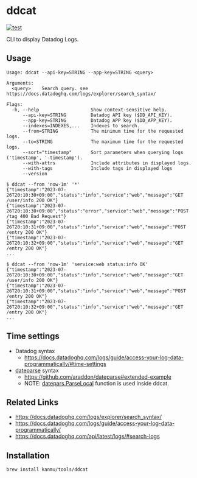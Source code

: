 # ddcat

[![test](https://github.com/kanmu/ddcat/actions/workflows/build.yml/badge.svg)](https://github.com/kanmu/ddcat/actions/workflows/build.yml)

CLI to display Datadog Logs.

## Usage

```
Usage: ddcat --api-key=STRING --app-key=STRING <query>

Arguments:
  <query>    Search query. see https://docs.datadoghq.com/logs/explorer/search_syntax/

Flags:
  -h, --help                   Show context-sensitive help.
      --api-key=STRING         Datadog API key ($DD_API_KEY).
      --app-key=STRING         Datadog APP key ($DD_APP_KEY).
      --indexes=INDEXES,...    Indexes to search.
      --from=STRING            The minimum time for the requested logs.
      --to=STRING              The maximum time for the requested logs.
      --sort="timestamp"       Sort parameters when querying logs ('timestamp', '-timestamp').
      --with-attrs             Include attributes in displayed logs.
      --with-tags              Include tags in displayed logs
      --version
```

```
$ ddcat --from 'now-1m' '*'
{"timestamp":"2023-07-26T20:10:30+09:00","status":"info","service":"web","message":"GET /user/info 200 OK"}
{"timestamp":"2023-07-26T20:10:30+09:00","status":"error","service":"web","message":"POST /tag 400 Bad Request"}
{"timestamp":"2023-07-26T20:10:31+09:00","status":"info","service":"web","message":"POST /entry 200 OK"}
{"timestamp":"2023-07-26T20:10:32+09:00","status":"info","service":"web","message":"GET /entry 200 OK"}
...

$ ddcat --from 'now-1m' 'service:web status:info OK'
{"timestamp":"2023-07-26T20:10:30+09:00","status":"info","service":"web","message":"GET /user/info 200 OK"}
{"timestamp":"2023-07-26T20:10:31+09:00","status":"info","service":"web","message":"POST /entry 200 OK"}
{"timestamp":"2023-07-26T20:10:32+09:00","status":"info","service":"web","message":"GET /entry 200 OK"}
...
```

## Time settings

* Datadog syntax
    * https://docs.datadoghq.com/logs/guide/access-your-log-data-programmatically/#time-settings
* [dateparse](https://github.com/araddon/dateparse) syntax
    * https://github.com/araddon/dateparse#extended-example
    * NOTE: [datepars.ParseLocal](https://pkg.go.dev/github.com/araddon/dateparse#ParseLocal) function is used inside ddcat.

## Related Links

* https://docs.datadoghq.com/logs/explorer/search_syntax/
* https://docs.datadoghq.com/logs/guide/access-your-log-data-programmatically/
* https://docs.datadoghq.com/api/latest/logs/#search-logs

## Installation

```
brew install kanmu/tools/ddcat
```
